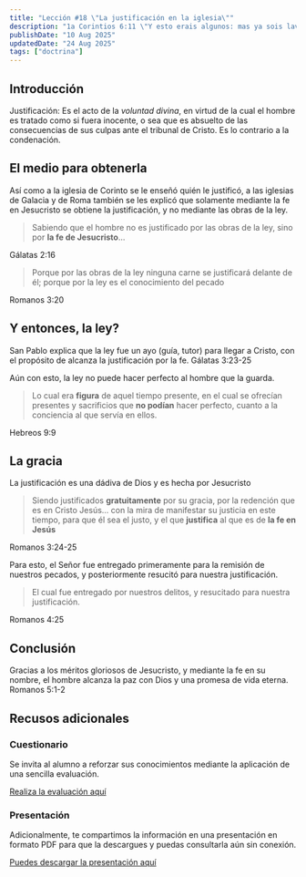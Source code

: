 ```yaml
---
title: "Lección #18 \"La justificación en la iglesia\""
description: "1a Corintios 6:11 \"Y esto erais algunos: mas ya sois lavados, mas ya sois santificados, mas ya sois justificados en el nombre del Señor Jesús, y por el Espíritu de nuestro Dios.\""
publishDate: "10 Aug 2025"
updatedDate: "24 Aug 2025"
tags: ["doctrina"]
---
```


## Introducción

Justificación: Es el acto de la _voluntad divina_, en virtud de la cual el hombre es tratado como si fuera inocente, o sea que es absuelto de las consecuencias de sus culpas ante el tribunal de Cristo. Es lo contrario a la condenación.

## El medio para obtenerla

Así como a la iglesia de Corinto se le enseñó quién le justificó, a las iglesias de Galacia y de Roma también se les explicó que solamente mediante la fe en Jesucristo se obtiene la justificación, y no mediante las obras de la ley.

>Sabiendo que el hombre no es justificado por las obras de la ley, sino por **la fe de Jesucristo**...  

Gálatas 2:16

>Porque por las obras de la ley ninguna carne se justificará delante de él; porque por la ley es el conocimiento del pecado

Romanos 3:20

## Y entonces, la ley?

San Pablo explica que la ley fue un ayo (guía, tutor) para llegar a Cristo, con el propósito de alcanza la justificación por la fe. Gálatas 3:23-25

Aún con esto, la ley no puede hacer perfecto al hombre que la guarda.

>Lo cual era **figura** de aquel tiempo presente, en el cual se ofrecían presentes y sacrificios que **no podían** hacer perfecto, cuanto a la conciencia al que servía en ellos.

Hebreos 9:9

## La gracia

La justificación es una dádiva de Dios y es hecha por Jesucristo

>Siendo justificados **gratuitamente** por su gracia, por la redención que es en Cristo Jesús... con la mira de manifestar su justicia en este tiempo, para que él sea el justo, y el que **justifica** al que es de **la fe en Jesús**

Romanos 3:24-25

Para esto, el Señor fue entregado primeramente para la remisión de nuestros pecados, y posteriormente resucitó para nuestra justificación.

>El cual fue entregado por nuestros delitos, y resucitado para nuestra justificación.

Romanos 4:25


## Conclusión

Gracias a los méritos gloriosos de Jesucristo, y mediante la fe en su nombre, el hombre alcanza la paz con Dios y una promesa de vida eterna. Romanos 5:1-2

## Recusos adicionales

### Cuestionario

Se invita al alumno a reforzar sus conocimientos mediante la aplicación de una sencilla evaluación.

[Realiza la evaluación aquí](https://docs.google.com/forms/d/e/1FAIpQLScKFYzTWhV1GXzKX0ANn3eH70vMiDHkGLSDHbKZpMHBouA18w/viewform?usp=sharing&ouid=112915739176438052476)

### Presentación

Adicionalmente, te compartimos la información en una presentación en formato PDF para que la descargues y puedas consultarla aún sin conexión.

[Puedes descargar la presentación aquí](https://drive.google.com/file/d/1Yg-of9lbzu_rB0vyYsNpx2s0WCVFq5gH/view?usp=sharing)